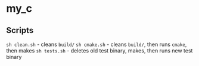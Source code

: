 # my_c

## Scripts

`sh clean.sh` - cleans `build/`
`sh cmake.sh` - cleans `build/`, then runs `cmake`, then makes
`sh tests.sh` - deletes old test binary, makes, then runs new test binary